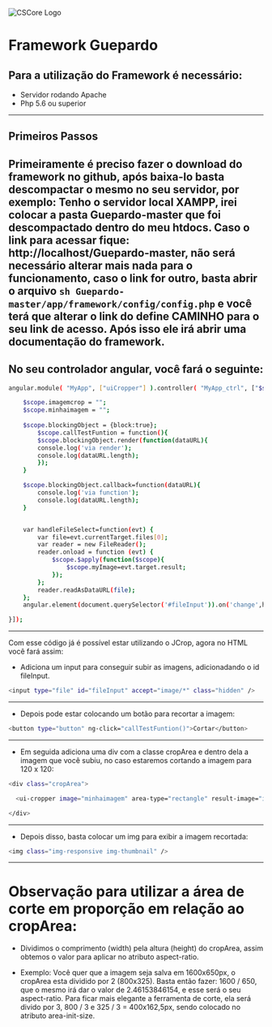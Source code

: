 ![CSCore Logo](https://images3.alphacoders.com/276/276219.jpg)

# Framework Guepardo #

## Para a utilização do Framework é necessário:

- Servidor rodando Apache
- Php 5.6 ou superior
---
## Primeiros Passos

Primeiramente é preciso fazer o download do framework no github, após baixa-lo basta descompactar o mesmo no seu servidor, por exemplo:
Tenho o servidor local XAMPP, irei colocar a pasta Guepardo-master que foi descompactado dentro do meu htdocs.
Caso o link para acessar fique: http://localhost/Guepardo-master, não será necessário alterar mais nada para o funcionamento, caso o link for outro, basta abrir o arquivo ```sh Guepardo-master/app/framework/config/config.php``` e você terá que alterar o link do define CAMINHO para o seu link de acesso.
Após isso ele irá abrir uma documentação do framework.
---
## No seu controlador angular, você fará o seguinte:
```sh
angular.module( "MyApp", ["uiCropper"] ).controller( "MyApp_ctrl", ["$scope", function(){

    $scope.imagemcrop = "";
    $scope.minhaimagem = "";
    
    $scope.blockingObject = {block:true};
		$scope.callTestFuntion = function(){
		$scope.blockingObject.render(function(dataURL){
		console.log('via render');
		console.log(dataURL.length);
		});
	}

	$scope.blockingObject.callback=function(dataURL){
		console.log('via function');
		console.log(dataURL.length);
	}


	var handleFileSelect=function(evt) {
		var file=evt.currentTarget.files[0];
		var reader = new FileReader();
		reader.onload = function (evt) {
			$scope.$apply(function($scope){
				$scope.myImage=evt.target.result;
			});
		};
		reader.readAsDataURL(file);
	};
	angular.element(document.querySelector('#fileInput')).on('change',handleFileSelect);

}]);
```
---
Com esse código já é possível estar utilizando o JCrop, agora no HTML você fará assim:

* Adiciona um input para conseguir subir as imagens, adicionadando o id fileInput.
```sh
<input type="file" id="fileInput" accept="image/*" class="hidden" />
```
---
* Depois pode estar colocando um botão para recortar a imagem:
```sh
<button type="button" ng-click="callTestFuntion()">Cortar</button>
```
---
* Em seguida adiciona uma div com a classe cropArea e dentro dela a imagem que você subiu, no caso estaremos cortando a imagem para 120 x 120:
```sh
<div class="cropArea">

  <ui-cropper image="minhaimagem" area-type="rectangle" result-image="imagemcrop" live-view="blockingObject" result-image-size="120" area-init-size="{w:120,h:120}" aspect-ratio="1"></ui-cropper>

</div>
```
---
* Depois disso, basta colocar um img para exibir a imagem recortada:
```sh
<img class="img-responsive img-thumbnail" />
```
---
# Observação para utilizar a área de corte em proporção em relação ao cropArea:
* Dividimos o comprimento (width) pela altura (height) do cropArea, assim obtemos o valor para aplicar no atributo aspect-ratio.
- Exemplo: Você quer que a imagem seja salva em 1600x650px, o cropArea esta dividido por 2 (800x325). Basta então fazer: 1600 / 650, que o mesmo irá dar o valor de 2.46153846154, e esse será o seu aspect-ratio. Para ficar mais elegante a ferramenta de corte, ela será divido por 3, 800 / 3 e 325 / 3 = 400x162,5px, sendo colocado no atributo area-init-size.

[JCrop]: <https://github.com/CrackerakiUA/ui-cropper>
